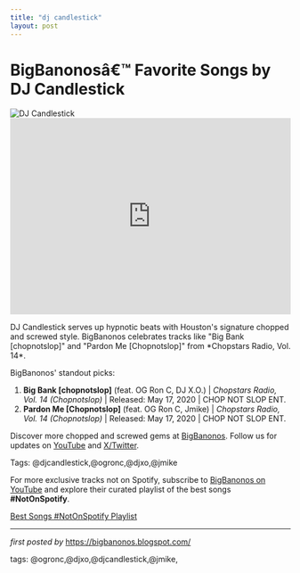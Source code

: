 ```yaml
---
title: "dj candlestick"
layout: post
---
```


<!-- Title of the Post -->
<h1 >BigBanonosâ€™ Favorite Songs by DJ Candlestick</h1> <!-- Featured Image -->
<div > <img src="https://i.scdn.co/image/ab6761610000517406ed9c3a24904467a25722ff" alt="DJ Candlestick">
</div> <!-- Spotify Embed -->
<div > <iframe src="https://open.spotify.com/embed/playlist/15OqY0i7ThlF6yKm2Cn0VQ?utm_source=generator" width="100%" height="352" frameBorder="0" allowfullscreen="" allow="autoplay; clipboard-write; encrypted-media; fullscreen; picture-in-picture" loading="lazy"></iframe>
</div> <!-- Introductory Text -->
<p >DJ Candlestick serves up hypnotic beats with Houston's signature chopped and screwed style. BigBanonos celebrates tracks like "Big Bank [chopnotslop]" and "Pardon Me [Chopnotslop]" from *Chopstars Radio, Vol. 14*.</p> <!-- Song Highlights -->
<div > <p>BigBanonos' standout picks:</p> <ol> <li><strong>Big Bank [chopnotslop]</strong> (feat. OG Ron C, DJ X.O.) | <em>Chopstars Radio, Vol. 14 (Chopnotslop)</em> | Released: May 17, 2020 | CHOP NOT SLOP ENT.</li> <li><strong>Pardon Me [Chopnotslop]</strong> (feat. OG Ron C, Jmike) | <em>Chopstars Radio, Vol. 14 (Chopnotslop)</em> | Released: May 17, 2020 | CHOP NOT SLOP ENT.</li> </ol>
</div> <!-- Footer Links -->
<div > <p>Discover more chopped and screwed gems at <a href="https://bigbanonos.blogspot.com/" target="_blank">BigBanonos</a>. Follow us for updates on <a href="https://www.youtube.com/@BigBanonos" target="_blank">YouTube</a> and <a href="https://x.com/bigbanonos" target="_blank">X/Twitter</a>.</p>
</div> <!-- Tags -->
<p >Tags: @djcandlestick,@ogronc,@djxo,@jmike</p>


<!--Subscribe and Playlist Links-->
<div>
    <p>For more exclusive tracks not on Spotify, subscribe to <a href="https://www.youtube.com/@BigBanonos" target="_blank">BigBanonos on YouTube</a> and explore their curated playlist of the best songs <strong>#NotOnSpotify</strong>.</p>
    <p><a href="https://www.youtube.com/playlist?list=PLtuNtuTatqI0kFahUCbtbfenC_ET5O_tr" target="_blank">Best Songs #NotOnSpotify Playlist<br /></a></p></div>

<hr />

<p><em>first posted by</em> <a href="https://bigbanonos.blogspot.com/" rel="noopener" target="_new">https://bigbanonos.blogspot.com/</a></p>

<p>tags: @ogronc,@djxo,@djcandlestick,@jmike,</p>
